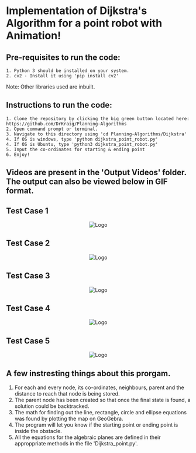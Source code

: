 <h1>Implementation of Dijkstra's Algorithm for a point robot with Animation!</h1>

  <h2>Pre-requisites to run the code:</h2>

    1. Python 3 should be installed on your system.
    2. cv2 - Install it using 'pip install cv2'

Note:  Other libraries used are inbuilt.</br>

  <h2>Instructions to run the code:</h2>
  
    1. Clone the repository by clicking the big green button located here: https://github.com/DrKraig/Planning-Algorithms
    2. Open command prompt or terminal.
    3. Navigate to this directory using 'cd Planning-Algorithms/Dijkstra'
    4. If OS is windows, type 'python dijkstra_point_robot.py'
    4. If OS is Ubuntu, type 'python3 dijkstra_point_robot.py'
    5. Input the co-ordinates for starting & ending point
    6. Enjoy!


<h2>Videos are present in the 'Output Videos' folder. The output can also be viewed below in GIF format.</h2>

<h2> Test Case 1 </h2>

<p align="center">
  <img src="https://user-images.githubusercontent.com/12711480/110245177-1e649c80-7f30-11eb-8c37-7e5da186f337.gif" alt="Logo"/>
</p>
<h2> Test Case 2 </h2>

<p align="center">
  <img src="https://user-images.githubusercontent.com/12711480/110245227-46540000-7f30-11eb-9fa4-c52f53260e6e.gif" alt="Logo"/>
</p>

<h2> Test Case 3 </h2>

<p align="center">
  
  <img src="https://user-images.githubusercontent.com/12711480/110245347-acd91e00-7f30-11eb-861e-2782e4ff6dc6.gif" alt="Logo"/>
</p>

<h2> Test Case 4 </h2>

<p align="center">
  <img src="https://user-images.githubusercontent.com/12711480/110245494-5d472200-7f31-11eb-87c2-6eeacfd0eff6.gif" alt="Logo"/>
</p>

<h2> Test Case 5 </h2>

<p align="center">
  <img src="https://user-images.githubusercontent.com/12711480/110245230-481dc380-7f30-11eb-877a-bbdd6b1f8560.gif" alt="Logo"/>
</p>


## A few instresting things about this prorgam.
  1. For each and every node, its co-ordinates, neighbours, parent and the distance to reach that node is being stored.
  2. The parent node has been created so that once the final state is found, a solution could be backtracked.
  3. The math for finding out the line, rectangle, circle and ellipse equations was found by plotting the map on GeoGebra.
  4. The program will let you know if the starting point or ending point is inside the obstacle.
  5. All the equations for the algebraic planes are defined in their approppriate methods in the file 'Dijkstra_point.py'.
